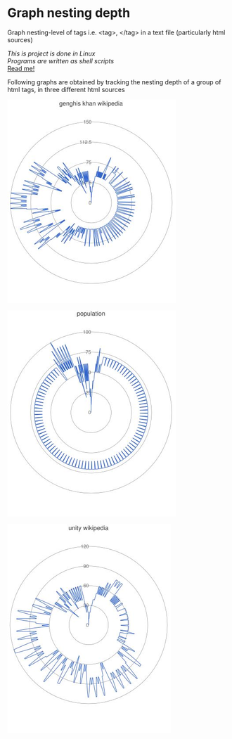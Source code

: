 # Graph nesting depth
Graph nesting-level of tags i.e. &lt;tag>, &lt;/tag> in a text file (particularly html sources)

_This is project is done in Linux_  
_Programs are written as shell scripts_  
[Read me!](./UnixProjectDocument.pdf)

Following graphs are obtained by tracking the nesting depth of a group of html tags, in three different html sources

![](/picture/genghisKhanCircular.JPG)

![](/picture/population_circular.JPG)

![](/picture/unityCircular.JPG)
